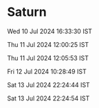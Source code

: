 # Saturn

Wed 10 Jul 2024 16:33:30 IST

Thu 11 Jul 2024 12:00:25 IST

Thu 11 Jul 2024 12:05:53 IST

Fri 12 Jul 2024 10:28:49 IST

Sat 13 Jul 2024 22:24:44 IST

Sat 13 Jul 2024 22:24:54 IST
